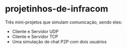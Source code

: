 # projetinhos-de-infracom
Três mini-projetos que simulam comunicação, sendo eles:
* Cliente e Servidor UDP 
* Cliente e Servidor TCP
* Uma simulação de chat P2P com dois usuários
